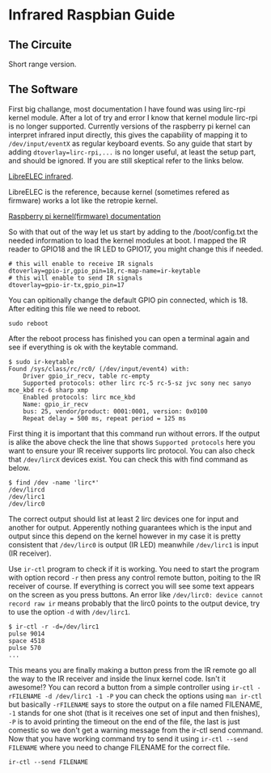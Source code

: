 
# Infrared Raspbian Guide


## The Circuite

Short range version.


## The Software

First big challange, most documentation I have found was using lirc-rpi kernel module. After
a lot of try and error I know that kernel module lirc-rpi is no longer supported. 
Currently versions of the raspberry pi kernel can interpret infrared input directly,
this gives the capability of mapping it to `/dev/input/eventX` as regular keyboard events. 
So any guide that start by adding `dtoverlay=lirc-rpi,...` is no longer useful, at least
the setup part, and should be ignored. If you are still skeptical refer to the links below.

[LibreELEC  infrared](https://wiki.libreelec.tv/infrared_remotes).

LibreELEC is the reference, because kernel (sometimes refered as firmware) works
a lot like the retropie kernel.

[Raspberry pi kernel(firmware) documentation](https://github.com/raspberrypi/firmware/blob/master/boot/overlays/README)


So with that out of the way let us start by adding to the /boot/config.txt the needed information to
load the kernel modules at boot. I mapped the IR reader to GPIO18 and the IR LED to GPIO17, you
might change this if needed.

```
# this will enable to receive IR signals
dtoverlay=gpio-ir,gpio_pin=18,rc-map-name=ir-keytable
# this will enable to send IR signals
dtoverlay=gpio-ir-tx,gpio_pin=17
```

You can opitionally change the default GPIO pin connected, which is 18.
After editing this file we need to reboot.

```
sudo reboot
```

After the reboot process has finished you can open a terminal again and see if everything is
ok with the keytable command.

```
$ sudo ir-keytable 
Found /sys/class/rc/rc0/ (/dev/input/event4) with:
	Driver gpio_ir_recv, table rc-empty
	Supported protocols: other lirc rc-5 rc-5-sz jvc sony nec sanyo mce_kbd rc-6 sharp xmp 
	Enabled protocols: lirc mce_kbd 
	Name: gpio_ir_recv
	bus: 25, vendor/product: 0001:0001, version: 0x0100
	Repeat delay = 500 ms, repeat period = 125 ms

```

First thing it is important that this command run without errors. If the output is alike 
the above check the line that shows `Supported protocols` here you want to ensure your IR receiver 
supports lirc protocol. You can also check that `/dev/lircX` devices exist. You can check this with 
find command as below.

```
$ find /dev -name 'lirc*'
/dev/lircd
/dev/lirc1
/dev/lirc0
```

The correct output should list at least 2 lirc devices one for input and another for output. Apperently
nothing guarantees which is the input and output since this depend on the kernel however in my case it 
is pretty consistent that `/dev/lirc0` is output (IR LED) meanwhile `/dev/lirc1` is input (IR receiver).


Use `ir-ctl` program to check if it is working. You need to start the program with option record `-r`
then press any control remote button, poiting to the IR receiver of course. If everything is correct you
will see some text appears on the screen as you press buttons. An error like `/dev/lirc0: device cannot record raw ir`
means probably that the lirc0 points to the output device, try to use the option `-d` with `/dev/lirc1`.

```
$ ir-ctl -r -d=/dev/lirc1
pulse 9014
space 4518
pulse 570
...
```

This means you are finally making a button press from the IR remote go all the way 
to the IR receiver and inside the linux kernel code. Isn't it awesome!? You can record a button
from a simple controller using `ir-ctl -rFILENAME -d /dev/lirc1 -1 -P` you can check the options 
using `man ir-ctl` but basically `-rFILENAME` says to store the output on a file named FILENAME, `-1` stands for
one shot (that is it receives one set of input and then fnishes), `-P` is to avoid printing the timeout
on the end of the file, the last is just comestic so we don't get a warning message from the
ir-ctl send command. Now that you have working command try to send it using `ir-ctl --send FILENAME` where you
need to change FILENAME for the correct file.

```
ir-ctl --send FILENAME
```









